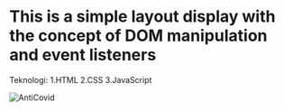 # This is a simple layout display with the concept of DOM manipulation and event listeners
Teknologi:
1.HTML
2.CSS
3.JavaScript

![AntiCovid](https://user-images.githubusercontent.com/72210200/134145182-92ab7565-52b9-4466-ab15-c947090b0425.JPG)
